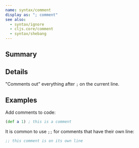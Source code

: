 ```yaml
---
name: syntax/comment
display as: "; comment"
see also:
  - syntax/ignore
  - cljs.core/comment
  - syntax/shebang
---
```


## Summary

## Details

"Comments out" everything after `;` on the current line.

## Examples

Add comments to code:

```clj
(def a 1) ; this is a comment
```

It is common to use `;;` for comments that have their own line:

```clj
;; this comment is on its own line
```
